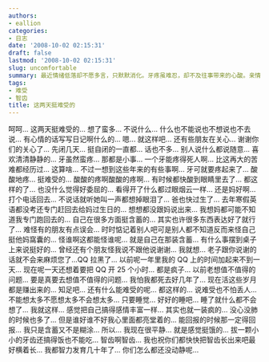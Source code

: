 ```yaml
---
authors:
- eallion
categories:
- 日志
date: '2008-10-02 02:15:31'
draft: false
lastmod: '2008-10-02 02:15:31'
slug: uncomfortable
summary: 最近情绪低落却不愿多言，只默默消化。牙疼虽难忍，却不及往事带来的心酸。亲情最温暖，电话里母亲的声音总能触动泪腺。曾因含蓄被误解，如今明白表达的重要性。过去纠结得失，现在学会知足。累了就睡觉，清醒时依然记得感恩。此刻平静中带着饥饿，智齿作祟却不忘调侃。愿大家智齿横长，共享这份成长的烦恼！
tags:
- 难受
- 智齿
title: 这两天挺难受的
---
```

呵呵... 这两天挺难受的... 想了蛮多... 不说什么...
什么也不能说也不想说也不去说... 有心情的话写写日记啊什么的...
嗯... 就这样吧...
还有些朋友在关心... 谢谢你们的关心了...
先闭几天... 挺自闭的一直都... 话也不多... 别人说什么都说随意... 喜欢清清静静的...
牙虽然蛮疼... 那都是小事... 一个牙能疼得死人啊... 比这再大的苦难都经历过... 这算啥...
不过一想到这些年来的有些事啊... 牙可就要疼起来了... 酸酸地疼... 挺难受的... 酸酸的疼啊酸酸的疼啊... 有时候都快酸到眼睛里去了...
都这样的了... 也没什么觉得好委屈的... 看得开了什么都过眼烟云一样...
还是妈好啊... 打个电话回去... 不说话就听她叫一声都想掉眼泪了... 爸也快过生了...
去年寒假英语都没考还专门赶回去给妈过生日的... 想想都没跟妈说出来... 我想妈都可能不知道我专门跑回去的...
自己在很多方面挺含蓄的...
其实也许很多东西表达好了就行了... 难怪有的朋友有点误会... 时时惦记着别人吧可是别人都不知道反而来怪自己挺他妈窩囊的...
怪谁啊这都能怪谁呢... 就是自己在那装含蓄... 有什么事摆到桌子上来说挺好的...
曾经还有个朋友怪我说不跟他说谢谢... 我就想... 老子跟你说谢的话就不会来麻烦您了...QQ 拉黑了...
以前呢一年里我的 QQ 上的时间加起来不到一天... 现在呢一天还想着要把 QQ 开 25 个小时... 都是疯子...
以前老想值不值得的问题... 要是真要去想值不值得的问题... 我怕我都死去好几年了... 现在活这些岁月都是赚出来的... 知足吧...
还有什么能难受的呢... 都这样的... 说难受也不怕丢人...
不能想太多不愿想太多不会想太多... 只要睡觉... 好好的睡吧... 睡了就什么都不会想了... 我就这样...
感觉把自己搞得感情丰富一样... 其实也就一装疯的... 没心没肺的时候也多了...
但是谁好谁不好我心里面都亮堂着的... 能回报的时候那一定得回报... 我只是含蓄又不是糊涂...
所以... 我现在很平静... 就是感觉挺饿的... 拔一颗小小的牙齿还搞得饭也不能吃... 智齿啊智齿...
我也祝你们都快快把智齿长出来吧最好横着长... 我都智力发育几十年了... 你们怎么都还没动静呢...